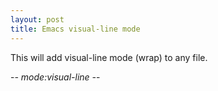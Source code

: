 ```yaml
---
layout: post
title: Emacs visual-line mode
---
```


This will add visual-line mode (wrap) to any file.

-*- mode:visual-line -*-
